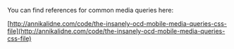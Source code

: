 
You can find references for common media queries here:

[http://annikalidne.com/code/the-insanely-ocd-mobile-media-queries-css-file](http://annikalidne.com/code/the-insanely-ocd-mobile-media-queries-css-file)

